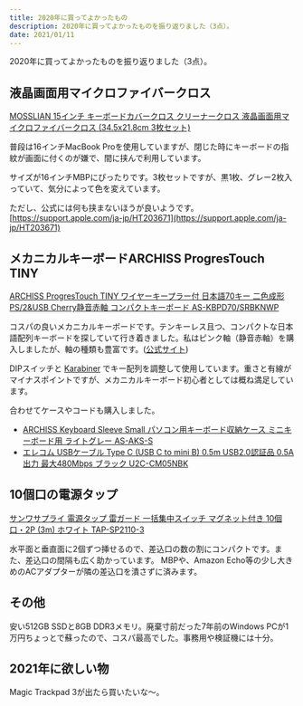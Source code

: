 ```yaml
---
title: 2020年に買ってよかったもの
description: 2020年に買ってよかったものを振り返りました（3点）。
date: 2021/01/11
---
```


2020年に買ってよかったものを振り返りました（3点）。

## 液晶画面用マイクロファイバークロス

[MOSSLIAN 15インチ キーボードカバークロス クリーナークロス 液晶画面用マイクロファイバークロス (34.5x21.8cm 3枚セット)](https://www.amazon.co.jp/gp/product/B06XNW7RJC)

普段は16インチMacBook Proを使用していますが、閉じた時にキーボードの指紋が画面に付くのが嫌で、間に挟んで利用しています。

サイズが16インチMBPにぴったりです。3枚セットですが、黒1枚、グレー2枚入っていて、気分によって色を変えています。

ただし、公式には何も挟まないほうが良いようです。[https://support.apple.com/ja-jp/HT203671](https://support.apple.com/ja-jp/HT203671)

## メカニカルキーボードARCHISS ProgresTouch TINY

[ARCHISS ProgresTouch TINY ワイヤーキープラー付 日本語70キー 二色成形 PS/2&USB Cherry静音赤軸 コンパクトキーボード AS-KBPD70/SRBKNWP](https://www.amazon.co.jp/gp/product/B072ZRX88L)

コスパの良いメカニカルキーボードです。テンキーレス且つ、コンパクトな日本語配列キーボードを探していて行き着きました。私はピンク軸（静音赤軸）を購入しましたが、軸の種類も豊富です。([公式サイト](https://archisite.co.jp/products/archiss/progres-touch/retro-tiny-jp/))

DIPスイッチと [Karabiner](https://karabiner-elements.pqrs.org/) でキー配列を調整して使用しています。重さと有線がマイナスポイントですが、メカニカルキーボード初心者としては概ね満足しています。

合わせてケースやコードも購入しました。

- [ARCHISS Keyboard Sleeve Small パソコン用キーボード収納ケース ミニキーボード用 ライトグレー AS-AKS-S](https://www.amazon.co.jp/gp/product/B085BZZ1SH)
- [エレコム USBケーブル Type C (USB C to mini B) 0.5m USB2.0認証品 0.5A出力 最大480Mbps ブラック U2C-CM05NBK](https://www.amazon.co.jp/gp/product/B0197AP76U)

<article-img src="/articles/images/20210111_1.jpg" title="サブデスクで撮影しました。MBP はノートPCスタンドに乗せています。脇にあるのは、初代 Magic Trackpad です。" width="1024" height="768"></article-img>

## 10個口の電源タップ

[サンワサプライ 電源タップ 雷ガード 一括集中スイッチ マグネット付き 10個口・2P (3m) ホワイト TAP-SP2110-3](https://www.amazon.co.jp/gp/product/B01MYU16SD)

水平面と垂直面に2個ずつ挿せるので、差込口の数の割にコンパクトです。また、差込口の間隔も広く助かっています。
MBPや、Amazon Echo等の少し大きめのACアダプターが隣の差込口を潰さずに済みます。

## その他

安い512GB SSDと8GB DDR3メモリ。廃棄寸前だった7年前のWindows PCが1万円ちょっとで蘇ったので、コスパ最高でした。事務用や検証機には十分。

## 2021年に欲しい物

Magic Trackpad 3が出たら買いたいな〜。
